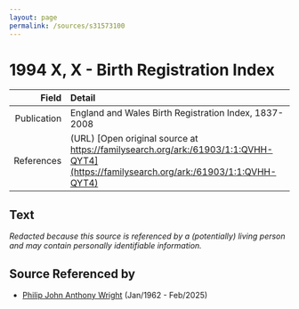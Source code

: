 ```yaml
---
layout: page
permalink: /sources/s31573100
---
```


# 1994 X, X - Birth Registration Index

Field | Detail
---:|:---
Publication | England and Wales Birth Registration Index, 1837-2008
References | (URL) [Open original source at https://familysearch.org/ark:/61903/1:1:QVHH-QYT4](https://familysearch.org/ark:/61903/1:1:QVHH-QYT4)

## Text

_Redacted because this source is referenced by a (potentially) living person and may contain personally identifiable information._

## Source Referenced by

* [Philip John Anthony Wright](../people/@66352546@-philip-john-anthony-wright-b1962-1-d2025-2.md) (Jan/1962 - Feb/2025)
